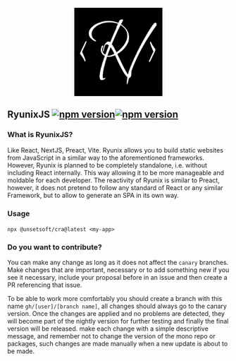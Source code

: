 <img src="https://raw.githubusercontent.com/UnSetSoft/Ryunixjs/dev/assets/logo.png"  width="200" height="200" style="
    display: block;
    margin: 0 auto;" />

## RyunixJS [![npm version](https://img.shields.io/npm/v/@unsetsoft/ryunixjs.svg?style=flat)](https://www.npmjs.com/package/@unsetsoft/ryunixjs)[![npm version](https://img.shields.io/npm/v/@unsetsoft/ryunixjs/canary.svg?style=flat)](https://www.npmjs.com/package/@unsetsoft/ryunixjs/v/canary)

### What is RyunixJS?

Like React, NextJS, Preact, Vite. Ryunix allows you to build static websites from JavaScript in a similar way to the aforementioned frameworks. However, Ryunix is planned to be completely standalone, i.e. without including React internally. This way allowing it to be more manageable and moldable for each developer. The reactivity of Ryunix is similar to Preact, however, it does not pretend to follow any standard of React or any similar Framework, but to allow to generate an SPA in its own way.

### Usage

`npx @unsetsoft/cra@latest <my-app>`

### Do you want to contribute?

You can make any change as long as it does not affect the `canary` branches. Make changes that are important, necessary or to add something new if you see it necessary, include your proposal before in an issue and then create a PR referencing that issue.

To be able to work more comfortably you should create a branch with this name `gh/[user]/[branch name]`, all changes should always go to the canary version. Once the changes are applied and no problems are detected, they will become part of the nightly version for further testing and finally the final version will be released. make each change with a simple descriptive message, and remember not to change the version of the mono repo or packages, such changes are made manually when a new update is about to be made.
